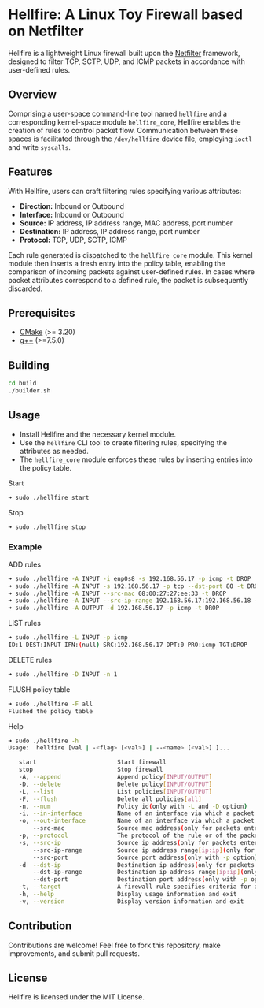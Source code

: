 # Hellfire: A Linux Toy Firewall based on Netfilter
Hellfire is a lightweight Linux firewall built upon the [Netfilter](https://www.netfilter.org "The netfilter.org project") framework, designed to filter TCP, SCTP, UDP, and ICMP packets in accordance with user-defined rules.

## Overview

Comprising a user-space command-line tool named `hellfire` and a corresponding kernel-space module `hellfire_core`, Hellfire enables the creation of rules to control packet flow. Communication between these spaces is facilitated through the `/dev/hellfire` device file, employing `ioctl` and write `syscalls`.

## Features
With Hellfire, users can craft filtering rules specifying various attributes:

+ **Direction:** Inbound or Outbound
+ **Interface:** Inbound or Outbound
+ **Source:** IP address, IP address range, MAC address, port number
+ **Destination:** IP address, IP address range, port number
+ **Protocol:** TCP, UDP, SCTP, ICMP
  
Each rule generated is dispatched to the `hellfire_core` module. This kernel module then inserts a fresh entry into the policy table, enabling the comparison of incoming packets against user-defined rules. In cases where packet attributes correspond to a defined rule, the packet is subsequently discarded.

## Prerequisites
+ [CMake](http://www.cmake.org "CMake project page") (>= 3.20)
+ [g++](https://gcc.gnu.org "GCC, the GNU Compiler Collection") (>=7.5.0)

## Building
```bash
cd build
./builder.sh
```

## Usage

+ Install Hellfire and the necessary kernel module.
+ Use the `hellfire` CLI tool to create filtering rules, specifying the attributes as needed.
+ The `hellfire_core` module enforces these rules by inserting entries into the policy table.

Start
```bash
➜ sudo ./hellfire start
```
Stop
```bash
➜ sudo ./hellfire stop
```
### Example

ADD rules
```bash
➜ sudo ./hellfire -A INPUT -i enp0s8 -s 192.168.56.17 -p icmp -t DROP
➜ sudo ./hellfire -A INPUT -s 192.168.56.17 -p tcp --dst-port 80 -t DROP
➜ sudo ./hellfire -A INPUT --src-mac 08:00:27:27:ee:33 -t DROP
➜ sudo ./hellfire -A INPUT --src-ip-range 192.168.56.17:192.168.56.18 -t DROP
➜ sudo ./hellfire -A OUTPUT -d 192.168.56.17 -p icmp -t DROP
```
LIST rules
```bash
➜ sudo ./hellfire -L INPUT -p icmp
ID:1 DEST:INPUT IFN:(null) SRC:192.168.56.17 DPT:0 PRO:icmp TGT:DROP
```
DELETE rules
```bash
➜ sudo ./hellfire -D INPUT -n 1
```
FLUSH policy table
```bash
➜ sudo ./hellfire -F all
Flushed the policy table
```
Help
```bash
➜ sudo ./hellfire -h
Usage:  hellfire [val | -<flag> [<val>] | --<name> [<val>] ]...

   start                       Start firewall
   stop                        Stop firewall
   -A, --append                Append policy[INPUT/OUTPUT]
   -D, --delete                Delete policy[INPUT/OUTPUT]
   -L, --list                  List policies[INPUT/OUTPUT]
   -F, --flush                 Delete all policies[all]
   -n, --num                   Policy id(only with -L and -D option)
   -i, --in-interface          Name of an interface via which a packet was received (only for packets entering the INPUT)
   -o, --out-interface         Name of an interface via which a packet is going to be sent (only for packets entering OUTPUT)
       --src-mac               Source mac address(only for packets entering the INPUT)
   -p, --protocol              The protocol of the rule or of the packet to check
   -s, --src-ip                Source ip address(only for packets entering the INPUT)
       --src-ip-range          Source ip address range[ip:ip](only for packets entering the INPUT)
       --src-port              Source port address(only with -p option)
   -d  --dst-ip                Destination ip address(only for packets entering OUTPUT)
       --dst-ip-range          Destination ip address range[ip:ip](only for packets entering the OUTPUT)
       --dst-port              Destination port address(only with -p option)
   -t, --target                A firewall rule specifies criteria for a packet[ACCEPT/DROP]
   -h, --help                  Display usage information and exit
   -v, --version               Display version information and exit
```
## Contribution

Contributions are welcome! Feel free to fork this repository, make improvements, and submit pull requests.

## License
Hellfire is licensed under the MIT License.
